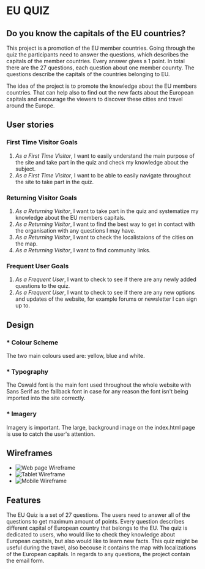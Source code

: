 # EU QUIZ
## Do you know the capitals of the EU countries?

This project is a promotion of the EU member countries. Going through the quiz the participants need to answer the questions, which describes the capitals of the member countries. Every answer gives a 1 point. In total there are the 27 questions, each question about one member counrty. The questions describe the capitals of the countries belonging to EU. 

The idea of the project is to promote the knowledge about the EU members countries. That can help also to find out the new facts about the European capitals and encourage the viewers to discover these cities and travel around the Europe. 

## User stories
### First Time Visitor Goals
1. *As a First Time Visitor*, I want to easily understand the main purpose of the site and take part in the quiz and check my knowledge about the subject. 
2. *As a First Time Visitor*, I want to be able to easily navigate throughout the site to take part in the quiz.
### Returning Visitor Goals
1. *As a Returning Visitor*, I want to take part in the quiz and systematize my knowledge about the EU members capitals. 
2. *As a Returning Visitor*, I want to find the best way to get in contact with the organisation with any questions I may have.
3. *As a Returning Visitor*, I want to check the localistaions of the cities on the map.  
4. *As a Returning Visitor*, I want to find community links.
### Frequent User Goals
1. *As a Frequent User*, I want to check to see if there are any newly added questions to the quiz.
2. *As a Frequent User*, I want to check to see if there are any new options and updates of the website, for example forums or newsletter I can sign up to. 
## Design
### * Colour Scheme
The two main colours used are: yellow, blue and white.
### * Typography
The Oswald font is the main font used throughout the whole website with Sans Serif as the fallback font in case for any reason the font isn't being imported into the site correctly. 
### * Imagery
Imagery is important. The large, background image on the index.html page is use to catch the user's attention. 
## Wireframes
* ![Web page Wireframe](/images/wireframes/EUQuiz_WebPage.png)
* ![Tablet Wireframe](/images/wireframes/EUQuiz_Ipad.png)
* ![Mobile Wireframe](/images/wireframes/EUQuiz_Iphone.png)
## Features
The EU Quiz is a set of 27 questions. The users need to answer all of the questions to get maximum amount of points. Every question describes different capital of European country that belongs to the EU. The quiz is dedicated to users, who would like to check they knowledge about European capitals, but also would like to learn new facts. This quiz might be useful during the travel, also becouse it contains the map with localizations of the European capitals. In regards to any questions, the project contain the email form. 



